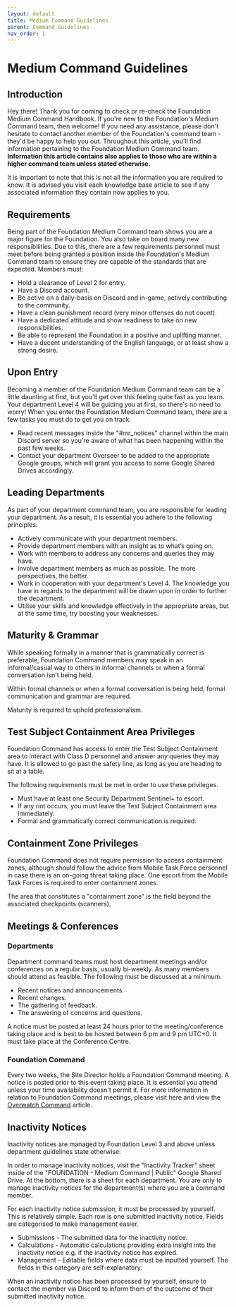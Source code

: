 ```yaml
---
layout: default
title: Medium Command Guidelines
parent: Command Guidelines
nav_order: 1
---
```


# Medium Command Guidelines
## Introduction
Hey there! Thank you for coming to check or re-check the Foundation Medium Command Handbook. If you're new to the Foundation's Medium Command team, then welcome! If you need any assistance, please don't hesitate to contact another member of the Foundation's command team - they'd be happy to help you out. Throughout this article, you'll find information pertaining to the Foundation Medium Command team. **Information this article contains also applies to those who are within a higher command team unless stated otherwise.**

It is important to note that this is not all the information you are required to know. It is advised you visit each knowledge base article to see if any associated information they contain now applies to you.

## Requirements
Being part of the Foundation Medium Command team shows you are a major figure for the Foundation. You also take on board many new responsibilities. Due to this, there are a few requirements personnel must meet before being granted a position inside the Foundation's Medium Command team to ensure they are capable of the standards that are expected. Members must:

- Hold a clearance of Level 2 for entry.
- Have a Discord account.
- Be active on a daily-basis on Discord and in-game, actively contributing to the community.
- Have a clean punishment record (very minor offenses do not count).
- Have a dedicated attitude and show readiness to take on new responsibilities.
- Be able to represent the Foundation in a positive and uplifting manner.
- Have a decent understanding of the English language, or at least show a strong desire.

## Upon Entry
Becoming a member of the Foundation Medium Command team can be a little daunting at first, but you'll get over this feeling quite fast as you learn. Your department Level 4 will be guiding you at first, so there's no need to worry! When you enter the Foundation Medium Command team, there are a few tasks you must do to get you on track.

- Read recent messages inside the "#mr_notices" channel within the main Discord server so you're aware of what has been happening within the past few weeks.
- Contact your department Overseer to be added to the appropriate Google groups, which will grant you access to some Google Shared Drives accordingly.

## Leading Departments
As part of your department command team, you are responsible for leading your department. As a result, it is essential you adhere to the following principles.

- Actively communicate with your department members.
- Provide department members with an insight as to what’s going on.
- Work with members to address any concerns and queries they may have.
- Involve department members as much as possible. The more perspectives, the better.
- Work in cooperation with your department's Level 4. The knowledge you have in regards to the department will be drawn upon in order to further the department.
- Utilise your skills and knowledge effectively in the appropriate areas, but at the same time, try boosting your weaknesses.

## Maturity & Grammar
While speaking formally in a manner that is grammatically correct is preferable, Foundation Command members may speak in an informal/casual way to others in informal channels or when a formal conversation isn't being held.

Within formal channels or when a formal conversation is being held, formal communication and grammar are required.

Maturity is required to uphold professionalism.

## Test Subject Containment Area Privileges
Foundation Command has access to enter the Test Subject Containment area to interact with Class D personnel and answer any queries they may have. It is allowed to go past the safety line, as long as you are heading to sit at a table.

The following requirements must be met in order to use these privileges.

- Must have at least one Security Department Sentinel+ to escort.
- If any riot occurs, you must leave the Test Subject Containment area immediately.
- Formal and grammatically correct communication is required.

## Containment Zone Privileges
Foundation Command does not require permission to access containment zones, although should follow the advice from Mobile Task Force personnel in case there is an on-going threat taking place. One escort from the Mobile Task Forces is required to enter containment zones.

The area that constitutes a "containment zone" is the field beyond the associated checkpoints (scanners).

## Meetings & Conferences
### Departments
Department command teams must host department meetings and/or conferences on a regular basis, usually bi-weekly. As many members should attend as feasible. The following must be discussed at a minimum.

- Recent notices and announcements.
- Recent changes.
- The gathering of feedback.
- The answering of concerns and questions.

A notice must be posted at least 24 hours prior to the meeting/conference taking place and is best to be hosted between 6 pm and 9 pm UTC+0. It must take place at the Conference Centre.

### Foundation Command
Every two weeks, the Site Director holds a Foundation Command meeting. A notice is posted prior to this event taking place. It is essential you attend unless your time availability doesn't permit it. For more information in relation to Foundation Command meetings, please visit here and view the [Overwatch Command](/positions-and-ranking-up/chain-of-command/overwatch-command.html) article.

## Inactivity Notices
Inactivity notices are managed by Foundation Level 3 and above unless department guidelines state otherwise.

In order to manage inactivity notices, visit the "Inactivity Tracker" sheet inside of the "FOUNDATION - Medium Command | Public" Google Shared Drive. At the bottom, there is a sheet for each department. You are only to manage inactivity notices for the department(s) where you are a command member.

For each inactivity notice submission, it must be processed by yourself. This is relatively simple. Each row is one submitted inactivity notice. Fields are categorised to make management easier.

- Submissions - The submitted data for the inactivity notice.
- Calculations - Automatic calculations providing extra insight into the inactivity notice e.g. if the inactivity notice has expired.
- Management - Editable fields where data must be inputted yourself. The fields in this category are self-explanatory.

When an inactivity notice has been processed by yourself, ensure to contact the member via Discord to inform them of the outcome of their submitted inactivity notice.